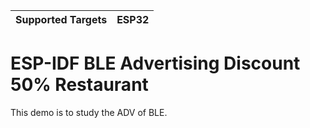 | Supported Targets | ESP32 |
| ----------------- | ----- |

ESP-IDF BLE Advertising Discount 50% Restaurant
=======================================

This demo is to study the ADV of BLE.



